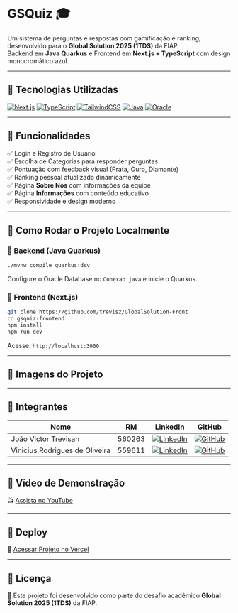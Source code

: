 
# GSQuiz 🎓

Um sistema de perguntas e respostas com gamificação e ranking, desenvolvido para o **Global Solution 2025 (1TDS)** da FIAP.  
Backend em **Java Quarkus** e Frontend em **Next.js + TypeScript** com design monocromático azul.

---

## 📌 Tecnologias Utilizadas

[![Next.js](https://img.shields.io/badge/Next.js-14-blue)](https://nextjs.org/)
[![TypeScript](https://img.shields.io/badge/TypeScript-5.0-blue)](https://www.typescriptlang.org/)
[![TailwindCSS](https://img.shields.io/badge/TailwindCSS-3.0-blue)](https://tailwindcss.com/)
[![Java](https://img.shields.io/badge/Java-Quarkus-blue)](https://quarkus.io/)
[![Oracle](https://img.shields.io/badge/Oracle-Database-blue)](https://www.oracle.com/database/)

---

## 📌 Funcionalidades

✅ Login e Registro de Usuário  
✅ Escolha de Categorias para responder perguntas  
✅ Pontuação com feedback visual (Prata, Ouro, Diamante)  
✅ Ranking pessoal atualizado dinamicamente  
✅ Página **Sobre Nós** com informações da equipe  
✅ Página **Informações** com conteúdo educativo  
✅ Responsividade e design moderno  

---

## 📌 Como Rodar o Projeto Localmente

### 🔹 Backend (Java Quarkus)

```bash
./mvnw compile quarkus:dev
```

Configure o Oracle Database no `Conexao.java` e inicie o Quarkus.  

### 🔹 Frontend (Next.js)

```bash
git clone https://github.com/trevisz/GlobalSolution-Front
cd gsquiz-frontend
npm install
npm run dev
```

Acesse: `http://localhost:3000`  

---

## 📌 Imagens do Projeto



---

## 📌 Integrantes

| Nome                  | RM      | LinkedIn                                                                 | GitHub                                   |
|-----------------------|---------|--------------------------------------------------------------------------|------------------------------------------|
| João Victor Trevisan  | 560263  | [![LinkedIn](https://img.shields.io/badge/-LinkedIn-blue?logo=linkedin)](https://www.linkedin.com/in/trevisaan7/) | [![GitHub](https://img.shields.io/badge/-GitHub-black?logo=github)](https://github.com/trevisz) |
| Vinicius Rodrigues de Oliveira  | 559611  | [![LinkedIn](https://img.shields.io/badge/-LinkedIn-blue?logo=linkedin)](https://www.linkedin.com/in//) | [![GitHub](https://img.shields.io/badge/-GitHub-black?logo=github)](https://github.com/) |

---

## 📌 Vídeo de Demonstração

📺 [Assista no YouTube](https://youtube.com/)

---

## 📌 Deploy

🔗 [Acessar Projeto no Vercel](https://gsquiz.vercel.app) 

---

## 📌 Licença

📝 Este projeto foi desenvolvido como parte do desafio acadêmico **Global Solution 2025 (1TDS)** da FIAP.  

